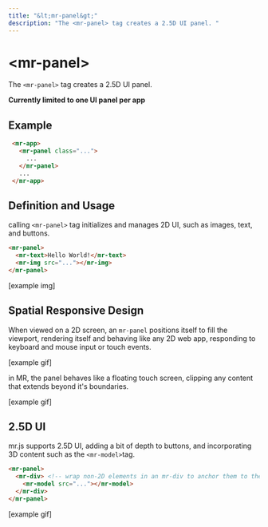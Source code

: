 ```yaml
---
title: "&lt;mr-panel&gt;"
description: "The <mr-panel> tag creates a 2.5D UI panel. "
---
```

# &lt;mr-panel&gt;

The `<mr-panel>` tag creates a 2.5D UI panel. 

**Currently limited to one UI panel per app**

## Example

```html
 <mr-app>
   <mr-panel class="...">
     ...
   </mr-panel>
   ...
 </mr-app>
```

## Definition and Usage

calling `<mr-panel>` tag initializes and manages 2D UI, such as images, text, and buttons. 

```html
<mr-panel>
  <mr-text>Hello World!</mr-text>
  <mr-img src="..."></mr-img>
</mr-panel>
```

\[example img\]

## Spatial Responsive Design

When viewed on a 2D screen, an `mr-panel` positions itself to fill the viewport, rendering itself and behaving like any 2D web app, responding to keyboard and mouse input or touch events.

\[example gif\]

in MR, the panel behaves like a floating touch screen, clipping any content that extends beyond it's boundaries.

\[example gif\]

## 2.5D UI

mr.js supports 2.5D UI, adding a bit of depth to buttons, and incorporating 3D content such as the `<mr-model>`tag.

```html
<mr-panel>
  <mr-div> <!-- wrap non-2D elements in an mr-div to anchor them to the panel -->
    <mr-model src="..."></mr-model>
  </mr-div>
</mr-panel>
```

\[example gif\]